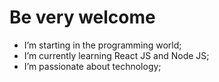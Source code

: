 # Be very welcome

- I’m starting in the programming world; 
- I’m currently learning React JS and Node JS;
- I’m passionate about technology;
